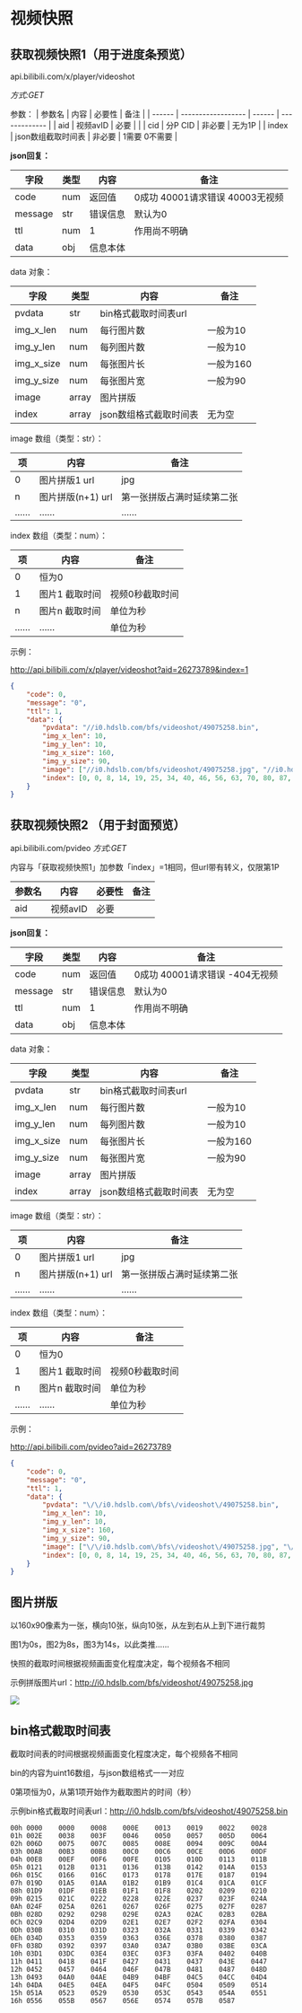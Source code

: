 # 视频快照

## 获取视频快照1（用于进度条预览）
api.bilibili.com/x/player/videoshot

*方式:GET* 

参数：
| 参数名 | 内容               | 必要性 | 备注          |
| ------ | ------------------ | ------ | ------------- |
| aid    | 视频avID           | 必要   |               |
| cid    | 分P CID            | 非必要 | 无为1P        |
| index  | json数组截取时间表 | 非必要 | 1需要 0不需要 |

**json回复：**

| 字段    | 类型 | 内容     | 备注                             |
| ------- | ---- | -------- | -------------------------------- |
| code    | num  | 返回值   | 0成功  40001请求错误 40003无视频 |
| message | str  | 错误信息 | 默认为0                          |
| ttl     | num  | 1        | 作用尚不明确                     |
| data    | obj  | 信息本体 |                                  |

data 对象：

| 字段       | 类型  | 内容                   | 备注      |
| ---------- | ----- | ---------------------- | --------- |
| pvdata     | str   | bin格式截取时间表url   |           |
| img_x_len  | num   | 每行图片数             | 一般为10  |
| img_y_len  | num   | 每列图片数             | 一般为10  |
| img_x_size | num   | 每张图片长             | 一般为160 |
| img_y_size | num   | 每张图片宽             | 一般为90  |
| image      | array | 图片拼版               |           |
| index      | array | json数组格式截取时间表 | 无为空    |

image 数组（类型：str）：

| 项   | 内容              | 备注                       |
| ---- | ----------------- | -------------------------- |
| 0    | 图片拼版1 url     | jpg                        |
| n    | 图片拼版(n+1) url | 第一张拼版占满时延续第二张 |
| ……   | ……                | ……                         |

index 数组（类型：num）：

| 项   | 内容            | 备注            |
| ---- | --------------- | --------------- |
| 0    | 恒为0           |                 |
| 1    | 图片1 截取时间  | 视频0秒截取时间 |
| n    | 图片n  截取时间 | 单位为秒        |
| ……   | ……              | 单位为秒        |

示例：

http://api.bilibili.com/x/player/videoshot?aid=26273789&index=1

```json
{
	"code": 0,
	"message": "0",
	"ttl": 1,
	"data": {
		"pvdata": "//i0.hdslb.com/bfs/videoshot/49075258.bin",
		"img_x_len": 10,
		"img_y_len": 10,
		"img_x_size": 160,
		"img_y_size": 90,
		"image": ["//i0.hdslb.com/bfs/videoshot/49075258.jpg", "//i0.hdslb.com/bfs/videoshot/49075258-1.jpg"],
		"index": [0, 0, 8, 14, 19, 25, 34, 40, 46, 56, 63, 70, 80, 87, 93, 100, 109, 117, 124, 133, 142, 148, 156, 164, 171, 179, 184, 192, 198, 206, 214, 223, 232, 239, 246, 254, 261, 269, 275, 283, 289, 299, 305, 310, 315, 322, 330, 339, 348, 358, 364, 371, 376, 382, 391, 404, 413, 421, 426, 434, 441, 452, 458, 463, 473, 479, 491, 497, 504, 514, 521, 528, 533, 540, 546, 552, 558, 567, 575, 586, 591, 602, 609, 615, 623, 629, 639, 647, 653, 658, 664, 670, 675, 684, 691, 698, 713, 724, 729, 737, 743, 754, 762, 772, 779, 784, 797, 803, 810, 817, 825, 834, 845, 851, 857, 867, 878, 888, 896, 903, 909, 914, 919, 928, 935, 944, 958, 970, 977, 988, 996, 1004, 1011, 1018, 1026, 1035, 1041, 1048, 1055, 1063, 1073, 1079, 1086, 1095, 1106, 1111, 1124, 1135, 1147, 1153, 1159, 1165, 1171, 1184, 1198, 1209, 1215, 1221, 1228, 1236, 1242, 1253, 1258, 1269, 1276, 1284, 1289, 1300, 1306, 1315, 1321, 1328, 1340, 1347, 1354, 1361, 1366, 1371, 1383, 1390, 1396, 1403, 1415]
	}
}
```





## 获取视频快照2 （用于封面预览）

api.bilibili.com/pvideo
*方式:GET*

内容与「获取视频快照1」加参数「index」=1相同，但url带有转义，仅限第1P

| 参数名 | 内容     | 必要性 | 备注 |
| ------ | -------- | ------ | ---- |
| aid    | 视频avID | 必要   |      |

**json回复：**

| 字段    | 类型 | 内容     | 备注                            |
| ------- | ---- | -------- | ------------------------------- |
| code    | num  | 返回值   | 0成功  40001请求错误 -404无视频 |
| message | str  | 错误信息 | 默认为0                         |
| ttl     | num  | 1        | 作用尚不明确                    |
| data    | obj  | 信息本体 |                                 |

data 对象：

| 字段       | 类型  | 内容                   | 备注      |
| ---------- | ----- | ---------------------- | --------- |
| pvdata     | str   | bin格式截取时间表url   |           |
| img_x_len  | num   | 每行图片数             | 一般为10  |
| img_y_len  | num   | 每列图片数             | 一般为10  |
| img_x_size | num   | 每张图片长             | 一般为160 |
| img_y_size | num   | 每张图片宽             | 一般为90  |
| image      | array | 图片拼版               |           |
| index      | array | json数组格式截取时间表 | 无为空    |

image 数组（类型：str）：

| 项   | 内容              | 备注                       |
| ---- | ----------------- | -------------------------- |
| 0    | 图片拼版1 url     | jpg                        |
| n    | 图片拼版(n+1) url | 第一张拼版占满时延续第二张 |
| ……   | ……                | ……                         |

index 数组（类型：num）：

| 项   | 内容            | 备注            |
| ---- | --------------- | --------------- |
| 0    | 恒为0           |                 |
| 1    | 图片1 截取时间  | 视频0秒截取时间 |
| n    | 图片n  截取时间 | 单位为秒        |
| ……   | ……              | 单位为秒        |

示例：

http://api.bilibili.com/pvideo?aid=26273789

```json
{
	"code": 0,
	"message": "0",
	"ttl": 1,
	"data": {
		"pvdata": "\/\/i0.hdslb.com\/bfs\/videoshot\/49075258.bin",
		"img_x_len": 10,
		"img_y_len": 10,
		"img_x_size": 160,
		"img_y_size": 90,
		"image": ["\/\/i0.hdslb.com\/bfs\/videoshot\/49075258.jpg", "\/\/i0.hdslb.com\/bfs\/videoshot\/49075258-1.jpg"],
		"index": [0, 0, 8, 14, 19, 25, 34, 40, 46, 56, 63, 70, 80, 87, 93, 100, 109, 117, 124, 133, 142, 148, 156, 164, 171, 179, 184, 192, 198, 206, 214, 223, 232, 239, 246, 254, 261, 269, 275, 283, 289, 299, 305, 310, 315, 322, 330, 339, 348, 358, 364, 371, 376, 382, 391, 404, 413, 421, 426, 434, 441, 452, 458, 463, 473, 479, 491, 497, 504, 514, 521, 528, 533, 540, 546, 552, 558, 567, 575, 586, 591, 602, 609, 615, 623, 629, 639, 647, 653, 658, 664, 670, 675, 684, 691, 698, 713, 724, 729, 737, 743, 754, 762, 772, 779, 784, 797, 803, 810, 817, 825, 834, 845, 851, 857, 867, 878, 888, 896, 903, 909, 914, 919, 928, 935, 944, 958, 970, 977, 988, 996, 1004, 1011, 1018, 1026, 1035, 1041, 1048, 1055, 1063, 1073, 1079, 1086, 1095, 1106, 1111, 1124, 1135, 1147, 1153, 1159, 1165, 1171, 1184, 1198, 1209, 1215, 1221, 1228, 1236, 1242, 1253, 1258, 1269, 1276, 1284, 1289, 1300, 1306, 1315, 1321, 1328, 1340, 1347, 1354, 1361, 1366, 1371, 1383, 1390, 1396, 1403, 1415]
	}
}
```



## 图片拼版

以160x90像素为一张，横向10张，纵向10张，从左到右从上到下进行裁剪

图1为0s，图2为8s，图3为14s，以此类推……

快照的截取时间根据视频画面变化程度决定，每个视频各不相同

示例拼版图片url：http://i0.hdslb.com/bfs/videoshot/49075258.jpg

![](http://i0.hdslb.com/bfs/videoshot/49075258.jpg)

## bin格式截取时间表

截取时间表的时间根据视频画面变化程度决定，每个视频各不相同

bin的内容为uint16数组，与json数组格式一一对应

0第项恒为0，从第1项开始作为截取图片的时间（秒）

示例bin格式截取时间表url：http://i0.hdslb.com/bfs/videoshot/49075258.bin

```
00h	0000	0000	0008	000E	0013	0019	0022	0028
01h	002E	0038	003F	0046	0050	0057	005D	0064
02h	006D	0075	007C	0085	008E	0094	009C	00A4
03h	00AB	00B3	00B8	00C0	00C6	00CE	00D6	00DF
04h	00E8	00EF	00F6	00FE	0105	010D	0113	011B
05h	0121	012B	0131	0136	013B	0142	014A	0153
06h	015C	0166	016C	0173	0178	017E	0187	0194
07h	019D	01A5	01AA	01B2	01B9	01C4	01CA	01CF
08h	01D9	01DF	01EB	01F1	01F8	0202	0209	0210
09h	0215	021C	0222	0228	022E	0237	023F	024A
0Ah	024F	025A	0261	0267	026F	0275	027F	0287
0Bh	028D	0292	0298	029E	02A3	02AC	02B3	02BA
0Ch	02C9	02D4	02D9	02E1	02E7	02F2	02FA	0304
0Dh	030B	0310	031D	0323	032A	0331	0339	0342
0Eh	034D	0353	0359	0363	036E	0378	0380	0387
0Fh	038D	0392	0397	03A0	03A7	03B0	03BE	03CA
10h	03D1	03DC	03E4	03EC	03F3	03FA	0402	040B
11h	0411	0418	041F	0427	0431	0437	043E	0447
12h	0452	0457	0464	046F	047B	0481	0487	048D
13h	0493	04A0	04AE	04B9	04BF	04C5	04CC	04D4
14h	04DA	04E5	04EA	04F5	04FC	0504	0509	0514
15h	051A	0523	0529	0530	053C	0543	054A	0551
16h	0556	055B	0567	056E	0574	057B	0587	

```

